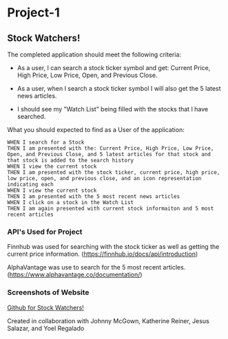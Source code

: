 # Project-1
## Stock Watchers!
The completed application should meet the following criteria:
* As a user, I can search a stock ticker symbol and get: Current Price, High Price, Low Price, Open, and Previous Close.

* As a user, when I search a stock ticker symbol I will also get the 5 latest news articles.

* I should see my "Watch List" being filled with the stocks that I have searched.

What you should expected to find as a User of the application:
```
WHEN I search for a Stock 
THEN I am presented with the: Current Price, High Price, Low Price, Open, and Previous Close, and 5 latest articles for that stock and that stock is added to the search history
WHEN I view the current stock
THEN I am presented with the stock ticker, current price, high price, low price, open, and previous close, and an icon representation indicating each
WHEN I view the current stock
THEN I am presented with the 5 most recent news articles
WHEN I click on a stock in the Watch List
THEN I am again presented with current stock informaiton and 5 most recent articles
```
### API's Used for Project
Finnhub was used for searching with the stock ticker as well as getting the current price information.
(https://finnhub.io/docs/api/introduction)

AlphaVantage was use to search for the 5 most recent articles.
(https://www.alphavantage.co/documentation/)

### Screenshots of Website





[Github for Stock Watchers!](https://github.com/Yoel211/Stock-Watchers-)

Created in collaboration with Johnny McGown, Katherine Reiner, Jesus Salazar, and Yoel Regalado
